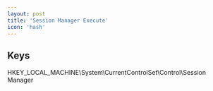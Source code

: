 ```yaml
---
layout: post
title: 'Session Manager Execute'
icon: 'hash'
---
```


## Keys

HKEY_LOCAL_MACHINE\System\CurrentControlSet\Control\Session Manager

